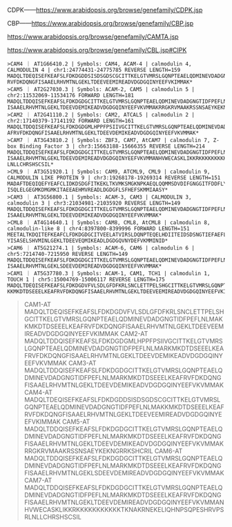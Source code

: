 CDPK——https://www.arabidopsis.org/browse/genefamily/CDPK.jsp

CBP——https://www.arabidopsis.org/browse/genefamily/CBP.jsp

https://www.arabidopsis.org/browse/genefamily/CAMTA.jsp

https://www.arabidopsis.org/browse/genefamily/CBL.jsp#CIPK

```fasta
>CAM4 ｜ AT1G66410.2 | Symbols: CAM4, ACAM-4 | calmodulin 4, CALMODULIN 4 | chr1:24774431-24775785 REVERSE LENGTH=159
MADQLTDEQISEFKEAFSLFDKDGDDSISDSGDSCGCITTKELGTVMRSLGQNPTEAELQDMINEVDADGNGTIDFPEFLNLMAKKMKDTDSEEELKEAF
RVFDKDQNGFISAAELRHVMTNLGEKLTDEEVEEMIREADVDGDGQINYEEFVKIMMAK*
>CAM5 ｜ AT2G27030.3 | Symbols: ACAM-2, CAM5 | calmodulin 5 | chr2:11532069-11534176 FORWARD LENGTH=181
MADQLTDDQISEFKEAFSLFDKDGDGCITTKELGTVMRSLGQNPTEAELQDMINEVDADGNGTIDFPEFLNLMARKMKDTDSEEELKEAFRVFDKDQNGF
ISAAELRHVMTNLGEKLTDEEVDEMIKEADVDGDGQINYEEFVKVMMAKRRGKRVMAAKRSSNSAEYKEKNGRRKSHCRIL*
>CAM2 ｜ AT2G41110.2 | Symbols: CAM2, ATCAL5 | calmodulin 2 | chr2:17140379-17141192 FORWARD LENGTH=161
MADQLTDDQISEFKEAFSLFDKDGDGMLHPPFPSIIVGCITTKELGTVMRSLGQNPTEAELQDMINEVDADGNGTIDFPEFLNLMARKMKDTDSEEELKE
AFRVFDKDQNGFISAAELRHVMTNLGEKLTDEEVDEMIKEADVDGDGQINYEEFVKVMMAK*
>CAM7 ｜ AT3G43810.2 | Symbols: ZBF3, CAM7, AtCAM7 | calmodulin 7, Z-box Binding Factor 3 | chr3:15663188-15666355 REVERSE LENGTH=214
MADQLTDDQISEFKEAFSLFDKDGDGCITTKELGTVMRSLGQNPTEAELQDMINEVDADGNGTIDFPEFLNLMARKMKDTDSEEELKEAFRVFDKDQNGF
ISAAELRHVMTNLGEKLTDEEVDEMIREADVDGDGQINYEEFVKVMMANHVWECASKLIKKRKKKKKKKKKKKTKNAKRNEKELIQHNPSQPESHRVPSR
LNLLCHRSHSCSIL*
>CML9 ｜ AT3G51920.1 | Symbols: CAM9, ATCML9, CML9 | calmodulin 9, CALMODULIN LIKE PROTEIN 9 | chr3:19268178-19269314 REVERSE LENGTH=151
MADAFTDEQIQEFYEAFCLIDKDSDGFITKEKLTKVMKSMGKNPKAEQLQQMMSDVDIFGNGGITFDDFLYIMAQNTSQESASDELIEVFRVFDRDGDGL
ISQLELGEGMKDMGMKITAEEAEHMVREADLDGDGFLSFHEFSKMMIAASY*
>CAM3 ｜ AT3G56800.1 | Symbols: ACAM-3, CAM3 | CALMODULIN 3, calmodulin 3 | chr3:21034981-21035920 REVERSE LENGTH=149
MADQLTDDQISEFKEAFSLFDKDGDGCITTKELGTVMRSLGQNPTEAELQDMINEVDADGNGTIDFPEFLNLMARKMKDTDSEEELKEAFRVFDKDQNGF
ISAAELRHVMTNLGEKLTDEEVDEMIKEADVDGDGQINYEEFVKVMMAK*
>CML8 ｜ AT4G14640.1 | Symbols: CAM8, CML8, AtCML8 | calmodulin 8, calmodulin-like 8 | chr4:8397800-8399996 FORWARD LENGTH=151
MEETALTKDQITEFKEAFCLFDKDGDGCITVEELATVIRSLDQNPTEQELHDIITEIDSDSNGTIEFAEFLNLMAKKLQESDAEEELKEAFKVFDKDQNG
YISASELSHVMINLGEKLTDEEVEQMIKEADLDGDGQVNYDEFVKMMINID*
>CAM6 ｜ AT5G21274.1 | Symbols: ACAM-6, CAM6 | calmodulin 6 | chr5:7214740-7215950 REVERSE LENGTH=149
MADQLTDDQISEFKEAFSLFDKDGDGCITTKELGTVMRSLGQNPTEAELQDMINEVDADGNGTIDFPEFLNLMARKMKDTDSEEELKEAFRVFDKDQNGF
ISAAELRHVMTNLGEKLSDEEVDEMIREADVDGDGQINYEEFVKVMMAK*
>CAM1 ｜ AT5G37780.3 | Symbols: ACAM-1, CAM1, TCH1 | calmodulin 1, TOUCH 1 | chr5:15004769-15006117 REVERSE LENGTH=175
MADQLTDEQISEFKEAFSLFDKDGDVFVLSDLGFDFKRLSNCLETTPELSHGCITTKELGTVMRSLGQNPTEAELQDMINEVDADGNGTIDFPEFLNLMA
KKMKDTDSEEELKEAFRVFDKDQNGFISAAELRHVMTNLGEKLTDEEVEEMIREADVDGDGQINYEEFVKIMMAK*
```

>CAM1-AT
>MADQLTDEQISEFKEAFSLFDKDGDVFVLSDLGFDFKRLSNCLETTPELSHGCITTKELGTVMRSLGQNPTEAELQDMINEVDADGNGTIDFPEFLNLMAKKMKDTDSEEELKEAFRVFDKDQNGFISAAELRHVMTNLGEKLTDEEVEEMIREADVDGDGQINYEEFVKIMMAK
>CAM2-AT
>MADQLTDDQISEFKEAFSLFDKDGDGMLHPPFPSIIVGCITTKELGTVMRSLGQNPTEAELQDMINEVDADGNGTIDFPEFLNLMARKMKDTDSEEELKEAFRVFDKDQNGFISAAELRHVMTNLGEKLTDEEVDEMIKEADVDGDGQINYEEFVKVMMAK
>CAM3-AT
>MADQLTDDQISEFKEAFSLFDKDGDGCITTKELGTVMRSLGQNPTEAELQDMINEVDADGNGTIDFPEFLNLMARKMKDTDSEEELKEAFRVFDKDQNGFISAAELRHVMTNLGEKLTDEEVDEMIKEADVDGDGQINYEEFVKVMMAK
>CAM4-AT
>MADQLTDEQISEFKEAFSLFDKDGDDSISDSGDSCGCITTKELGTVMRSLGQNPTEAELQDMINEVDADGNGTIDFPEFLNLMAKKMKDTDSEEELKEAFRVFDKDQNGFISAAELRHVMTNLGEKLTDEEVEEMIREADVDGDGQINYEEFVKIMMAK
>CAM5-AT
>MADQLTDDQISEFKEAFSLFDKDGDGCITTKELGTVMRSLGQNPTEAELQDMINEVDADGNGTIDFPEFLNLMARKMKDTDSEEELKEAFRVFDKDQNGFISAAELRHVMTNLGEKLTDEEVDEMIKEADVDGDGQINYEEFVKVMMAKRRGKRVMAAKRSSNSAEYKEKNGRRKSHCRIL
>CAM6-AT
>MADQLTDDQISEFKEAFSLFDKDGDGCITTKELGTVMRSLGQNPTEAELQDMINEVDADGNGTIDFPEFLNLMARKMKDTDSEEELKEAFRVFDKDQNGFISAAELRHVMTNLGEKLSDEEVDEMIREADVDGDGQINYEEFVKVMMAK
>CAM7-AT
>MADQLTDDQISEFKEAFSLFDKDGDGCITTKELGTVMRSLGQNPTEAELQDMINEVDADGNGTIDFPEFLNLMARKMKDTDSEEELKEAFRVFDKDQNGFISAAELRHVMTNLGEKLTDEEVDEMIREADVDGDGQINYEEFVKVMMANHVWECASKLIKKRKKKKKKKKKKKTKNAKRNEKELIQHNPSQPESHRVPSRLNLLCHRSHSCSIL